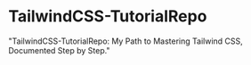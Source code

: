 # TailwindCSS-TutorialRepo
"TailwindCSS-TutorialRepo: My Path to Mastering Tailwind CSS, Documented Step by Step."
